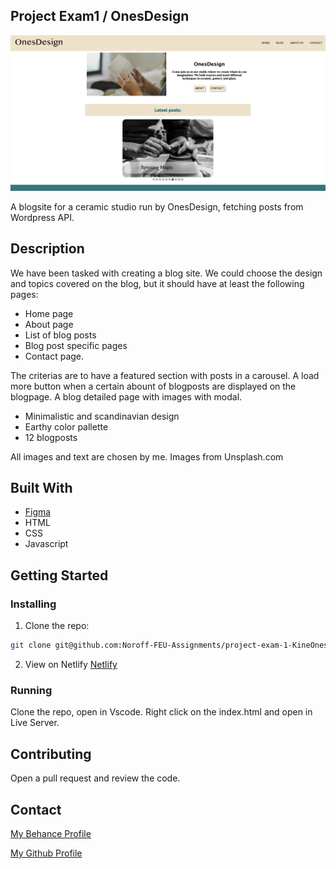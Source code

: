 ## Project Exam1 / OnesDesign

![image](./images/OnesDesign_screenshot.png)

A blogsite for a ceramic studio run by OnesDesign, fetching posts from Wordpress API.

## Description

We have been tasked with creating a blog site. We could choose the design and topics covered on the blog, but it should have at least the following pages:

- Home page
- About page
- List of blog posts
- Blog post specific pages
- Contact page.

The criterias are to have a featured section with posts in a carousel. A load more button when a certain abount of blogposts are displayed on the blogpage. A blog detailed page with images with modal.

- Minimalistic and scandinavian design
- Earthy color pallette
- 12 blogposts

All images and text are chosen by me. Images from Unsplash.com

## Built With

- [Figma](https://www.figma.com)
- HTML
- CSS
- Javascript

## Getting Started

### Installing

1. Clone the repo:

```bash
git clone git@github.com:Noroff-FEU-Assignments/project-exam-1-KineOnes.git
```

2. View on Netlify
   [Netlify](https://celadon-pithivier-057384.netlify.app/)

### Running

Clone the repo, open in Vscode. Right click on the index.html and open in Live Server.

## Contributing

Open a pull request and review the code.

## Contact

[My Behance Profile](https://www.behance.net/kineonesv)

[My Github Profile](https://github.com/KineOnes)
